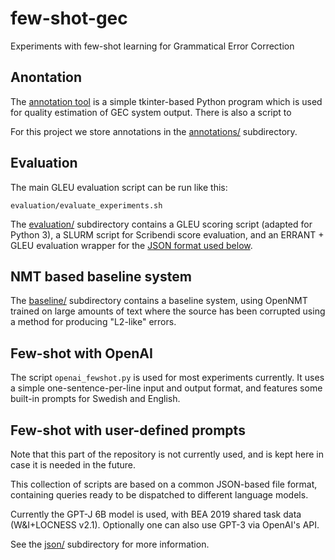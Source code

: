 # few-shot-gec
Experiments with few-shot learning for Grammatical Error Correction

## Anontation

The [annotation tool](./annotator/) is a simple tkinter-based Python
program which is used for quality estimation of GEC system output.
There is also a script to 

For this project we store annotations in the [annotations/](./annotations)
subdirectory.

## Evaluation

The main GLEU evaluation script can be run like this:

    evaluation/evaluate_experiments.sh

The [evaluation/](./evaluation/) subdirectory contains a GLEU scoring script (adapted for
Python 3), a SLURM script for Scribendi score evaluation, and an ERRANT + GLEU
evaluation wrapper for the
[JSON format used below](#few-shot-with-user-defined-prompts).

## NMT based baseline system

The [baseline/](./baseline) subdirectory contains a baseline system, using
OpenNMT trained on large amounts of text where the source has been corrupted
using a method for producing "L2-like" errors.

## Few-shot with OpenAI

The script `openai_fewshot.py` is used for most experiments currently. It uses
a simple one-sentence-per-line input and output format, and features some
built-in prompts for Swedish and English.

## Few-shot with user-defined prompts

Note that this part of the repository is not currently used, and is kept here
in case it is needed in the future.

This collection of scripts are based on a common JSON-based file format,
containing queries ready to be dispatched to different language models.

Currently the GPT-J 6B model is used, with BEA 2019 shared task data
(W&I+LOCNESS v2.1). Optionally one can also use GPT-3 via OpenAI's API.

See the [json/](./json/) subdirectory for more information.


